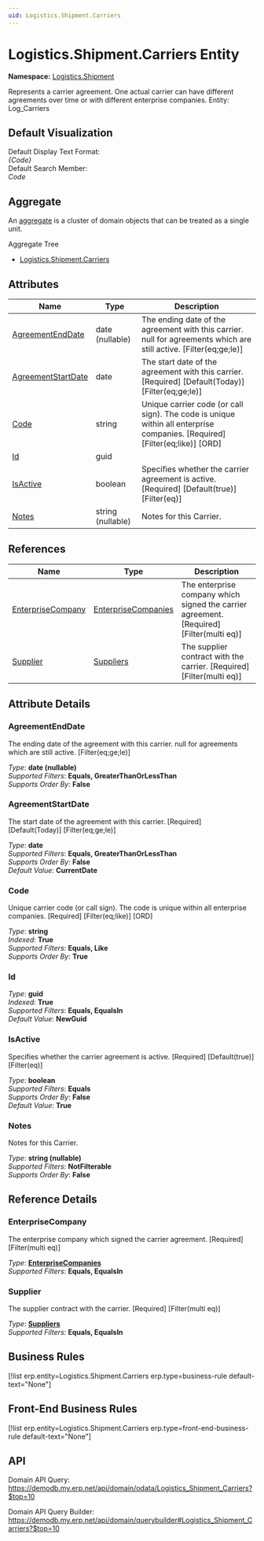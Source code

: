 ```yaml
---
uid: Logistics.Shipment.Carriers
---
```

# Logistics.Shipment.Carriers Entity

**Namespace:** [Logistics.Shipment](Logistics.Shipment.md)  

Represents a carrier agreement. One actual carrier can have different agreements over time or with different enterprise companies. Entity: Log_Carriers

## Default Visualization
Default Display Text Format:  
_{Code}_  
Default Search Member:  
_Code_  

## Aggregate
An [aggregate](https://docs.erp.net/tech/advanced/concepts/aggregates.html) is a cluster of domain objects that can be treated as a single unit.  

Aggregate Tree  
* [Logistics.Shipment.Carriers](Logistics.Shipment.Carriers.md)  

## Attributes

| Name | Type | Description |
| ---- | ---- | --- |
| [AgreementEndDate](Logistics.Shipment.Carriers.md#agreementenddate) | date (nullable) | The ending date of the agreement with this carrier. null for agreements which are still active. [Filter(eq;ge;le)] 
| [AgreementStartDate](Logistics.Shipment.Carriers.md#agreementstartdate) | date | The start date of the agreement with this carrier. [Required] [Default(Today)] [Filter(eq;ge;le)] 
| [Code](Logistics.Shipment.Carriers.md#code) | string | Unique carrier code (or call sign). The code is unique within all enterprise companies. [Required] [Filter(eq;like)] [ORD] 
| [Id](Logistics.Shipment.Carriers.md#id) | guid |  
| [IsActive](Logistics.Shipment.Carriers.md#isactive) | boolean | Specifies whether the carrier agreement is active. [Required] [Default(true)] [Filter(eq)] 
| [Notes](Logistics.Shipment.Carriers.md#notes) | string (nullable) | Notes for this Carrier. 

## References

| Name | Type | Description |
| ---- | ---- | --- |
| [EnterpriseCompany](Logistics.Shipment.Carriers.md#enterprisecompany) | [EnterpriseCompanies](General.EnterpriseCompanies.md) | The enterprise company which signed the carrier agreement. [Required] [Filter(multi eq)] |
| [Supplier](Logistics.Shipment.Carriers.md#supplier) | [Suppliers](Logistics.Procurement.Suppliers.md) | The supplier contract with the carrier. [Required] [Filter(multi eq)] |


## Attribute Details

### AgreementEndDate

The ending date of the agreement with this carrier. null for agreements which are still active. [Filter(eq;ge;le)]

_Type_: **date (nullable)**  
_Supported Filters_: **Equals, GreaterThanOrLessThan**  
_Supports Order By_: **False**  

### AgreementStartDate

The start date of the agreement with this carrier. [Required] [Default(Today)] [Filter(eq;ge;le)]

_Type_: **date**  
_Supported Filters_: **Equals, GreaterThanOrLessThan**  
_Supports Order By_: **False**  
_Default Value_: **CurrentDate**  

### Code

Unique carrier code (or call sign). The code is unique within all enterprise companies. [Required] [Filter(eq;like)] [ORD]

_Type_: **string**  
_Indexed_: **True**  
_Supported Filters_: **Equals, Like**  
_Supports Order By_: **True**  

### Id

_Type_: **guid**  
_Indexed_: **True**  
_Supported Filters_: **Equals, EqualsIn**  
_Default Value_: **NewGuid**  

### IsActive

Specifies whether the carrier agreement is active. [Required] [Default(true)] [Filter(eq)]

_Type_: **boolean**  
_Supported Filters_: **Equals**  
_Supports Order By_: **False**  
_Default Value_: **True**  

### Notes

Notes for this Carrier.

_Type_: **string (nullable)**  
_Supported Filters_: **NotFilterable**  
_Supports Order By_: **False**  


## Reference Details

### EnterpriseCompany

The enterprise company which signed the carrier agreement. [Required] [Filter(multi eq)]

_Type_: **[EnterpriseCompanies](General.EnterpriseCompanies.md)**  
_Supported Filters_: **Equals, EqualsIn**  

### Supplier

The supplier contract with the carrier. [Required] [Filter(multi eq)]

_Type_: **[Suppliers](Logistics.Procurement.Suppliers.md)**  
_Supported Filters_: **Equals, EqualsIn**  



## Business Rules

[!list erp.entity=Logistics.Shipment.Carriers erp.type=business-rule default-text="None"]

## Front-End Business Rules

[!list erp.entity=Logistics.Shipment.Carriers erp.type=front-end-business-rule default-text="None"]

## API

Domain API Query:
<https://demodb.my.erp.net/api/domain/odata/Logistics_Shipment_Carriers?$top=10>

Domain API Query Builder:
<https://demodb.my.erp.net/api/domain/querybuilder#Logistics_Shipment_Carriers?$top=10>

